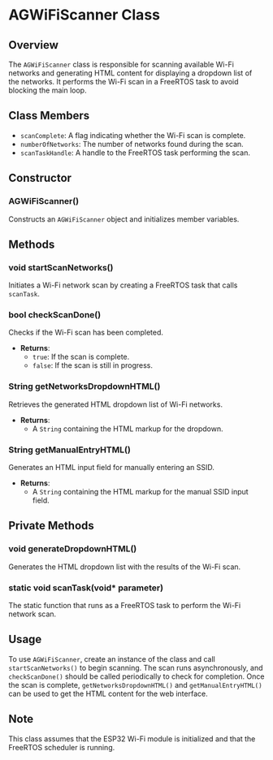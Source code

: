 # AGWiFiScanner Class

## Overview
The `AGWiFiScanner` class is responsible for scanning available Wi-Fi networks and generating HTML content for displaying a dropdown list of the networks. It performs the Wi-Fi scan in a FreeRTOS task to avoid blocking the main loop.

## Class Members
- `scanComplete`: A flag indicating whether the Wi-Fi scan is complete.
- `numberOfNetworks`: The number of networks found during the scan.
- `scanTaskHandle`: A handle to the FreeRTOS task performing the scan.

## Constructor

### AGWiFiScanner()
Constructs an `AGWiFiScanner` object and initializes member variables.

## Methods

### void startScanNetworks()
Initiates a Wi-Fi network scan by creating a FreeRTOS task that calls `scanTask`.

### bool checkScanDone()
Checks if the Wi-Fi scan has been completed.

- **Returns**:
  - `true`: If the scan is complete.
  - `false`: If the scan is still in progress.

### String getNetworksDropdownHTML()
Retrieves the generated HTML dropdown list of Wi-Fi networks.

- **Returns**:
  - A `String` containing the HTML markup for the dropdown.

### String getManualEntryHTML()
Generates an HTML input field for manually entering an SSID.

- **Returns**:
  - A `String` containing the HTML markup for the manual SSID input field.

## Private Methods

### void generateDropdownHTML()
Generates the HTML dropdown list with the results of the Wi-Fi scan.

### static void scanTask(void* parameter)
The static function that runs as a FreeRTOS task to perform the Wi-Fi network scan.

## Usage
To use `AGWiFiScanner`, create an instance of the class and call `startScanNetworks()` to begin scanning. The scan runs asynchronously, and `checkScanDone()` should be called periodically to check for completion. Once the scan is complete, `getNetworksDropdownHTML()` and `getManualEntryHTML()` can be used to get the HTML content for the web interface.

## Note
This class assumes that the ESP32 Wi-Fi module is initialized and that the FreeRTOS scheduler is running.
